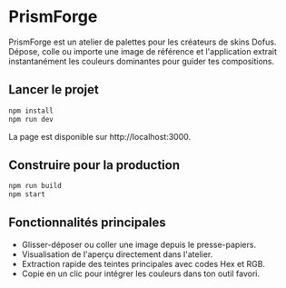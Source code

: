 # PrismForge

PrismForge est un atelier de palettes pour les créateurs de skins Dofus. Dépose, colle ou importe une image de référence et l'application extrait instantanément les couleurs dominantes pour guider tes compositions.

## Lancer le projet

```bash
npm install
npm run dev
```

La page est disponible sur http://localhost:3000.

## Construire pour la production

```bash
npm run build
npm start
```

## Fonctionnalités principales

- Glisser-déposer ou coller une image depuis le presse-papiers.
- Visualisation de l'aperçu directement dans l'atelier.
- Extraction rapide des teintes principales avec codes Hex et RGB.
- Copie en un clic pour intégrer les couleurs dans ton outil favori.
